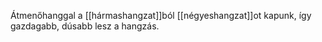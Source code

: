Átmenőhanggal a [[hármashangzat]]ból [[négyeshangzat]]ot kapunk, így gazdagabb, dúsabb lesz a hangzás.